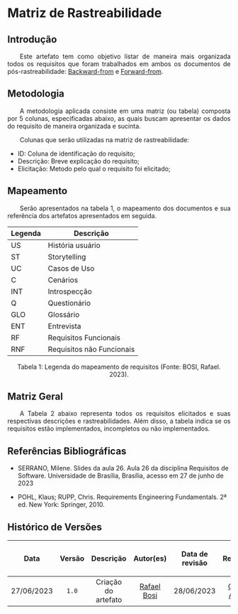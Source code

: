 <div class="body">

# Matriz de Rastreabilidade

## Introdução 

<div align="justify">

&emsp;&emsp;Este artefato tem como objetivo listar de maneira mais organizada todos os requisitos que foram trabalhados em ambos os documentos de pós-rastreabilidade: <a href="https://requisitos-de-software.github.io/2023.1-VLC/#/pos_rastreabilidade/backward_from.md">Backward-from</a> e <a href="https://requisitos-de-software.github.io/2023.1-VLC/#/pos_rastreabilidade/forward_from.md">Forward-from</a>. 

</div>

## Metodologia

<div align="justify">

&emsp;&emsp;A metodologia aplicada consiste em uma matriz (ou tabela) composta por 5 colunas, especificadas abaixo, as quais buscam apresentar os dados do requisito de maneira organizada e sucinta.

&emsp;&emsp;Colunas que serão utilizadas na matriz de rastreabilidade:

- ID: Coluna de identificação do requisito;
- Descrição: Breve explicação do requisito;
- Elicitação: Metodo pelo qual o requisito foi elicitado;


</div>

## Mapeamento

<div align="justify">

&emsp;&emsp;Serão apresentados na tabela 1, o mapeamento dos documentos e sua referência dos artefatos apresentados em seguida.

| Legenda | Descrição                 |
| ------- | ------------------------- |
| US      | História usuário          |
| ST      | Storytelling              |
| UC      | Casos de Uso              |
| C       | Cenários                  |
| INT     | Introspecção              |
| Q       | Questionário              |
| GLO     | Glossário                 |
| ENT     | Entrevista                |
| RF      | Requisitos Funcionais     |
| RNF     | Requisitos não Funcionais |

<div style="text-align: center">
<p> Tabela 1: Legenda do mapeamento de requisitos (Fonte: BOSI, Rafael. 2023).</p>
</div>

</div>

## Matriz Geral

<div align="justify">

&emsp;&emsp;A Tabela 2 abaixo representa todos os requisitos elicitados e suas respectivas descrições e rastreabilidades. Além disso, a tabela indica se os requisitos estão implementados, incompletos ou não implementados. 



</div>

## Referências Bibliográficas

- SERRANO, Milene. Slides da aula 26. Aula 26 da disciplina Requisitos de Software. Universidade de Brasília, Brasília, acesso em 27 de junho de 2023

- POHL, Klaus; RUPP, Chris. Requirements Engineering Fundamentals. 2ª ed. New York: Springer, 2010.

## Histórico de Versões

| <p align="center">Data</p> | <p align="center">Versão</p> | <p align="center">Descrição</p> | <p align="center">Autor(es)</p> | <p align="center">Data de revisão</p> | <p align="center">Revisor(es)</p> |
| :-: | :-: | :-: | :-: | :-: | :-: |
| 27/06/2023 | `1.0` | Criação do artefato | [Rafael Bosi](https://github.com/StrangeUnit28) | 28/06/2023 | [Giovanni Alvissus](https://github.com/giovanni1106) |

</div>
